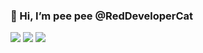 ### 👋 Hi, I’m pee pee @RedDeveloperCat

![](https://media2.giphy.com/media/GOvAlgzPN7MNG/200.webp?cid=ecf05e47g0rr7oj04zex9iidk9ibsbfm1kzh1jx1ywrk0tsw&ep=v1_gifs_search&rid=200.webp&ct=g)
![](https://media4.giphy.com/media/PIE4HGzSnBx4Y/200.webp?cid=ecf05e47g0rr7oj04zex9iidk9ibsbfm1kzh1jx1ywrk0tsw&ep=v1_gifs_search&rid=200.webp&ct=g)
![](https://media3.giphy.com/media/KYPnZKeN8aiFW/200.webp?cid=ecf05e47vqk6ga67h5pl91bpb2m8hjnw827sigg6dd5cit9r&ep=v1_gifs_search&rid=200.webp&ct=g)
